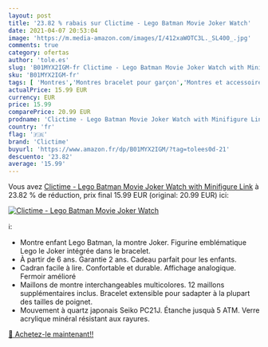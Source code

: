 ```yaml
---
layout: post
title: '23.82 % rabais sur Clictime - Lego Batman Movie Joker Watch'
date: 2021-04-07 20:53:04
image: 'https://m.media-amazon.com/images/I/412xaWOTC3L._SL400_.jpg'
comments: true
category: ofertas
author: 'tole.es'
slug: 'B01MYX2IGM-fr Clictime - Lego Batman Movie Joker Watch with Minifigure Link'
sku: 'B01MYX2IGM-fr'
tags: [ 'Montres','Montres bracelet pour garçon','Montres et accessoires','Montres garçon','clictime', ]
actualPrice: 15.99 EUR
currency: EUR
price: 15.99
comparePrice: 20.99 EUR
prodname: 'Clictime - Lego Batman Movie Joker Watch with Minifigure Link'
country: 'fr'
flag: '🇫🇷'
brand: 'Clictime'
buyurl: 'https://www.amazon.fr/dp/B01MYX2IGM/?tag=tolees0d-21'
descuento: '23.82'
average: '15.99'
---
```


Vous avez [Clictime - Lego Batman Movie Joker Watch with Minifigure Link](https://www.amazon.fr/dp/B01MYX2IGM/?tag=tolees0d-21)  à  23.82 % de réduction, prix final  15.99 EUR (original: 20.99 EUR) ici:

[![Clictime - Lego Batman Movie Joker Watch](https://m.media-amazon.com/images/I/412xaWOTC3L._SL400_.jpg)](https://www.amazon.fr/dp/B01MYX2IGM/?tag=tolees0d-21)

ℹ️:

- Montre enfant Lego Batman, la montre Joker. Figurine emblématique Lego le Joker intégrée dans le bracelet.
- À partir de 6 ans. Garantie 2 ans. Cadeau parfait pour les enfants.
- Cadran facile à lire. Confortable et durable. Affichage analogique. Fermoir amélioré
- Maillons de montre interchangeables multicolores. 12 maillons supplémentaires inclus. Bracelet extensible pour sadapter à la plupart des tailles de poignet.
- Mouvement à quartz japonais Seiko PC21J. Étanche jusquà 5 ATM. Verre acrylique minéral résistant aux rayures.

[🛒 Achetez-le maintenant!!](https://www.amazon.fr/dp/B01MYX2IGM/?tag=tolees0d-21)
